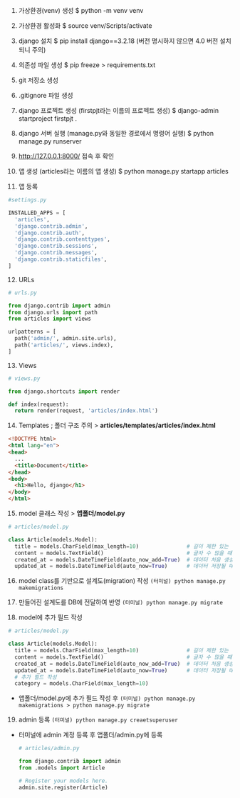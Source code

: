 1. 가상환경(venv) 생성
$ python -m venv venv

2. 가상환경 활성화
$ source venv/Scripts/activate

3. django 설치
$ pip install django==3.2.18 (버전 명시하지 않으면 4.0 버전 설치되니 주의)

4. 의존성 파일 생성
$ pip freeze > requirements.txt

5. git 저장소 생성

6. .gitignore 파일 생성

7. django 프로젝트 생성 (firstpjt라는 이름의 프로젝트 생성)
$ django-admin startproject firstpjt .

8. django 서버 실행 (manage.py와 동일한 경로에서 명령어 실행)
$ python manage.py runserver

9. http://127.0.0.1:8000/ 접속 후 확인

10. 앱 생성 (articles라는 이름의 앱 생성)
$ python manage.py startapp articles

11. 앱 등록
```python
#settings.py

INSTALLED_APPS = [
  'articles',
  'django.contrib.admin',
  'django.contrib.auth',
  'django.contrib.contenttypes',
  'django.contrib.sessions',
  'django.contrib.messages',
  'django.contrib.staticfiles',
]
```

12. URLs
```python
# urls.py

from django.contrib import admin
from django.urls import path
from articles import views

urlpatterns = [
  path('admin/', admin.site.urls),
  path('articles/', views.index),
]
```

13. Views
```python
# views.py

from django.shortcuts import render

def index(request):
  return render(request, 'articles/index.html')
```

14. Templates ; 폴더 구조 주의 > **articles/templates/articles/index.html**
```html
<!DOCTYPE html>
<html lang="en">
<head>
  ...
  <title>Document</title>
</head>
<body>
  <h1>Hello, django</h1>
</body>
</html>
```

15. model 클래스 작성 > **앱폴더/model.py**
```python
# articles/model.py

class Article(models.Model):
  title = models.CharField(max_length=10)               # 길이 제한 있는 문자열
  content = models.TextField()                          # 글자 수 많을 때
  created_at = models.DateTimeField(auto_now_add=True)  # 데이터 처음 생성될 때만 날짜시간 저장
  updated_at = models.DateTimeField(auto_now=True)      # 데이터 저장될 때마다 날짜시간 저장
```

16. model class를 기반으로 설계도(migration) 작성 ```(터미널) python manage.py makemigrations```

17. 만들어진 설계도를 DB에 전달하여 반영 ```(터미널) python manage.py migrate```

18. model에 추가 필드 작성
```python
# articles/model.py

class Article(models.Model):
  title = models.CharField(max_length=10)               # 길이 제한 있는 문자열
  content = models.TextField()                          # 글자 수 많을 때
  created_at = models.DateTimeField(auto_now_add=True)  # 데이터 처음 생성될 때만 날짜시간 저장
  updated_at = models.DateTimeField(auto_now=True)      # 데이터 저장될 때마다 날짜시간 저장
  # 추가 필드 작성
  category = models.CharField(max_length=10)
```
  - 앱폴더/model.py에 추가 필드 작성 후 ```(터미널) python manage.py makemigrations > python manage.py migrate```

19. admin 등록
```(터미널) python manage.py creaetsuperuser```
  - 터미널에 admin 계정 등록 후 앱폴더/admin.py에 등록
    ```python
    # articles/admin.py

    from django.contrib import admin
    from .models import Article

    # Register your models here.
    admin.site.register(Article)
    ```